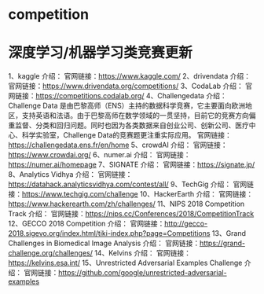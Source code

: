 # competition
# 深度学习/机器学习类竞赛更新
1、kaggle
介绍：
官网链接：https://www.kaggle.com/
2、drivendata
介绍：
官网链接：https://www.drivendata.org/competitions/
3、CodaLab
介绍：
官网链接：https://competitions.codalab.org/
4、Challengedata
介绍：Challenge Data 是由巴黎高师（ENS）主持的数据科学竞赛，它主要面向欧洲地区，支持英语和法语。由于巴黎高师在数学领域的一贯坚持，目前它的竞赛方向偏重监督、分类和回归问题。同时也因为各类数据来自创业公司、创新公司、医疗中心、科学实验室，Challenge Data的竞赛题更注重实际应用。
官网链接：https://challengedata.ens.fr/en/home
5、crowdAI
介绍：
官网链接：https://www.crowdai.org/
6、numer.ai
介绍：
官网链接：https://numer.ai/homepage
7、SIGNATE
介绍：
官网链接：https://signate.jp/
8、Analytics Vidhya
介绍：
官网链接：https://datahack.analyticsvidhya.com/contest/all/
9、TechGig
介绍：
官网链接：https://www.techgig.com/challenge
10、HackerEarth
介绍：
官网链接：https://www.hackerearth.com/zh/challenges/
11、NIPS 2018 Competition Track
介绍：
官网链接：https://nips.cc/Conferences/2018/CompetitionTrack
12、GECCO 2018 Competition
介绍：
官网链接：http://gecco-2018.sigevo.org/index.html/tiki-index.php?page=Competitions
13、Grand Challenges in Biomedical Image Analysis
介绍：
官网链接：https://grand-challenge.org/challenges/
14、Kelvins
介绍：
官网链接：https://kelvins.esa.int/
15、Unrestricted Adversarial Examples Challenge
介绍：
官网链接：https://github.com/google/unrestricted-adversarial-examples

